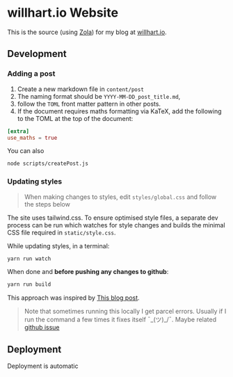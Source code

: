 # willhart.io Website

This is the source (using [Zola](https://www.getzola.org/)) for my blog at [willhart.io](https://willhart.io).

## Development

### Adding a post

1. Create a new markdown file in `content/post`
2. The naming format should be `YYYY-MM-DD_post_title.md`,
3. follow the `TOML` front matter pattern in other posts.
4. If the document requires maths formatting via KaTeX, add the following to the TOML at the top of the document:

```toml
[extra]
use_maths = true
```

You can also

```bash
node scripts/createPost.js
```

### Updating styles

> When making changes to styles, edit `styles/global.css` and follow the steps below

The site uses tailwind.css. To ensure optimised style files, a separate dev process can be run which watches for style changes and builds the minimal CSS file required in `static/style.css`.

While updating styles, in a terminal:

```bash
yarn run watch
```

When done and **before pushing any changes to github**:

```bash
yarn run build
```

This approach was inspired by [This blog post](https://www.maybevain.com/writing/using-tailwind-css-with-zola-static-site-generator/).

> Note that sometimes running this locally I get parcel errors. Usually if I run the command a few times it fixes itself ¯\_(ツ)_/¯. Maybe related [github issue](https://github.com/parcel-bundler/parcel/issues/7578)

## Deployment

Deployment is automatic
